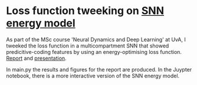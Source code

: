 # Loss function tweeking on [SNN energy model](journal.pcbi.1013112.pdf)
As part of the MSc course 'Neural Dynamics and Deep Learning' at UvA, I tweeked the loss function in a multicompartment SNN that showed predicitive-coding features by using an energy-optimising loss function. [Report](NDDL_lab_report.pdf) and [presentation](NDDL_Final_presentation.pdf).

In main.py the results and figures for the report are produced. In the Juypter notebook, there is a more interactive version of the SNN energy model.
